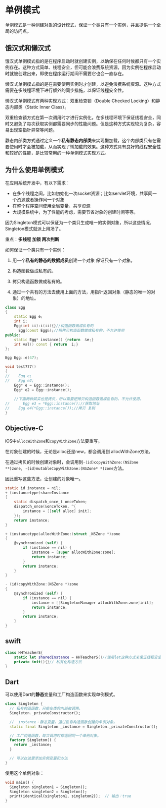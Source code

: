 # 单例模式

单例模式是一种创建对象的设计模式，保证一个类只有一个实例，并且提供一个全局的访问点。

## 饿汉式和懒汉式

饿汉式单例模式指的是在程序启动时就创建实例，以确保在任何时候都只有一个实例存在。这种方式简单、线程安全，但可能会浪费系统资源，因为实例在程序启动时就被创建出来，即使在程序运行期间不需要它也会一直存在。

懒汉式单例模式指的是在需要使用实例时才创建，以避免浪费系统资源。这种方式需要在多线程环境下进行额外的同步措施，以保证线程安全性。

懒汉式单例模式有两种实现方式：双重检查锁（Double Checked Locking）和静态内部类（Static Inner Class）。

双重检查锁方式在第一次调用时才进行实例化，在多线程环境下保证线程安全，同时又避免了每次获取实例都需要同步的性能问题。但是这种方式实现较为复杂，容易出现空指针异常等问题。

静态内部类方式通过定义一个**私有静态内部类**来实现懒加载，这个内部类只有在需要使用时才会被加载，从而实现了懒加载的效果。这种方式具有良好的线程安全性和较好的性能，是比较常用的一种单例模式实现方式。

## 为什么使用单例模式

在应用系统开发中，有以下需求：

- 在多个线程之间，比如初始化一次socket资源；比如servlet环境，共享同一个资源或者操作同一个对象
- 在整个程序空间使用全局变量，共享资源
- 大规模系统中，为了性能的考虑，需要节省对象的创建时间等等。

因为Singleton模式可以保证为一个类只生成唯一的实例对象，所以这些情况，Singleton模式就派上用场了。

重点：**多线程  加锁   两次判断** 

如何保证一个类只有一个实例：

1. 用一个**私有的静态的数据成员**创建一个对象  保证只有一个对象。

2. 构造函数做成私有的。

3. 拷贝构造函数做成私有的。

4. 通过一个共有的方法去使用上面的方法，用指针返回对象（静态的唯一的对象）的地址。

```c++
class Egg
{
    static Egg e;
    int i;
    Egg(int ii):i(ii){}//构造函数做成私有的
	  Egg(const Egg&);//把拷贝构造函数做成私有的，不允许使用	
public:
    static Egg* instance() {return  &e;}
  	int val() const { return  i;}
};

Egg Egg::e(47);

void test777()
{
//    Egg e;
//    Egg e2;
    Egg* e = Egg::instance();
    Egg* e2 = Egg::instance();
  
  	//下面两种其实也是拷贝，所以需要把拷贝构造函数做成私有的，不允许使用。
//  	Egg e3 = *Egg::instance();//获取地址
//    Egg e4(*Egg::instance());//拷贝 复制
}
```

## Objective-C

iOS中`allocWithZone`和`copyWithZone`方法要重写。

在对象创建的时候，无论是alloc还是new，都会调用到 allocWithZone方法。

在通过拷贝的时候创建对象时，会调用到`-(id)copyWithZone:(NSZone **)zone`，`-(id)mutableCopyWithZone:(NSZone* *)zone`方法。

因此重写这些方法，让创建的对象唯一。

```objective-c
static id instance = nil;
+ (instancetype)shareInstance
{
    static dispatch_once_t onceToken;
    dispatch_once(&onceToken, ^{
        instance = [[self alloc] init];
    });
    return instance;
}

+ (instancetype)allocWithZone:(struct _NSZone *)zone
{
    @synchronized (self) {
        if (instance == nil) {
            instance = [super allocWithZone:zone];
            return instance;
        }
        return instance;
    }
}

- (id)copyWithZone:(NSZone *)zone
{
    @synchronized (self) {
        if (instance == nil) {
            instance = [[SingletonManager allocWithZone:zone]init];
            return instance;
        }
        return instance;
    }
}
```

## swift

```swift
class HHTeacherS{
    static let sharedInstance = HHTeacherS()//使用let这种方式来保证线程安全
    private init(){}// 私有化构造方法
}
```

## Dart

可以使用Dart的**静态**变量和工厂构造函数来实现单例模式。

```dart
class Singleton {
  // 私有构造函数，只能在类的内部被调用。
  Singleton._privateConstructor();

  // _instance：静态变量，通过私有构造函数创建的单例对象。
  static final Singleton _instance = Singleton._privateConstructor();

  // 工厂构造函数，每次调用时都返回同一个单例对象。
  factory Singleton() {
    return _instance;
  }

  // 可以在这里添加实例变量和方法
}
```

使用这个单例对象：

```dart
void main() {
  Singleton singleton1 = Singleton();
  Singleton singleton2 = Singleton();
  print(identical(singleton1, singleton2));  // 输出：true
}
```
